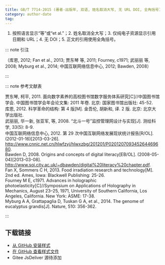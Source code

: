 ```yaml
--- 
title: GB/T 7714-2015 (著者-出版年, 双语, 姓名取消大写, 无 URL DOI, 全角括号) 
category: author-date 
tag:  
--- 
```


<!-- 此文件由脚本自动生成，请勿手动修改！ -->  

1. 按照语言显示“等”或“et al.”；2. 姓名取消全大写；3. 仅纯电子资源显示引用日期和 URL；4. 无 DOI；5. 正文的引用使用全角括号。  

::: note 引注  

（库恩, 2012; Fan et al., 2013; 贾东琴 等, 2011; Fourney, c1971; 武丽丽 等, 2008; Myburg et al., 2014; 中国互联网络信息中心, 2012; Bawden, 2008）  

:::  

::: note 参考文献表  

<div class="csl-bib-body">
  <div class="csl-entry second-field-align-false hangingindent-true"> 贾东琴, 柯平, 2011. 面向数字素养的高校图书馆数字服务体系研究[C]//中国图书馆学会. 中国图书馆学会年会论文集: 2011 年卷. 北京: 国家图书馆出版社: 45-52. </div>
  <div class="csl-entry second-field-align-false hangingindent-true"> 库恩, 2012. 科学革命的结构: 第 4 版[M]. 金吾伦, 胡新和, 译. 2 版. 北京: 北京大学出版社. </div>
  <div class="csl-entry second-field-align-false hangingindent-true"> 武丽丽, 华一新, 张亚军, 等, 2008. “北斗一号”监控管理网设计与实现[J]. 测绘科学, 33(5): 8-9. </div>
  <div class="csl-entry second-field-align-false hangingindent-true"> 中国互联网络信息中心, 2012. 第 29 次中国互联网络发展现状统计报告[R/OL]. (2012-01-16)[2013-03-26]. <a href="http://www.cnnic.net.cn/hlwfzyj/hlwxzbg/201201/P020120709345264469680">http://www.cnnic.net.cn/hlwfzyj/hlwxzbg/201201/P020120709345264469680</a>. </div>
  <div class="csl-entry second-field-align-false hangingindent-true"> Bawden D, 2008. Origins and concepts of digital literacy[EB/OL]. (2008-05-04)[2013-03-08]. <a href="http://www.soi.city.ac.uk/~dbawden/digital%20literacy%20chapter.pdf">http://www.soi.city.ac.uk/~dbawden/digital%20literacy%20chapter.pdf</a>. </div>
  <div class="csl-entry second-field-align-false hangingindent-true"> Fan X, Sommers C H, 2013. Food irradiation research and technology[M]. 2nd ed. Ames, Iowa: Blackwell Publishing: 25-26. </div>
  <div class="csl-entry second-field-align-false hangingindent-true"> Fourney M E, c1971. Advances in holographic photoelasticity[C]//Symposium on Applications of Holography in Mechanics, August 23–25, 1971, University of Southern California, Los Angeles, California. New York: ASME: 17-38. </div>
  <div class="csl-entry second-field-align-false hangingindent-true"> Myburg A A, Grattapaglia D, Tuskan G A, et al., 2014. The genome of eucalyptus grandis[J]. Nature, 510: 356-362. </div>
</div>
  

:::  

<!-- more -->  

## 下载链接  

- [从 GitHub 安装样式](https://github.com/zotero-cn/styles/./raw/main/src/gb-t-7714-2015/011gb-t-7714-2015-author-date-bilingual-no-uppercase-no-url-doi-full-width-parentheses/011gb-t-7714-2015-author-date-bilingual-no-uppercase-no-url-doi-full-width-parentheses.csl)  
- [在 GitHub 查看样式文件](https://github.com/zotero-cn/styles/./tree/main/src/gb-t-7714-2015/011gb-t-7714-2015-author-date-bilingual-no-uppercase-no-url-doi-full-width-parentheses/011gb-t-7714-2015-author-date-bilingual-no-uppercase-no-url-doi-full-width-parentheses.csl)  
- Gitee JsDeliver 源待添加  
